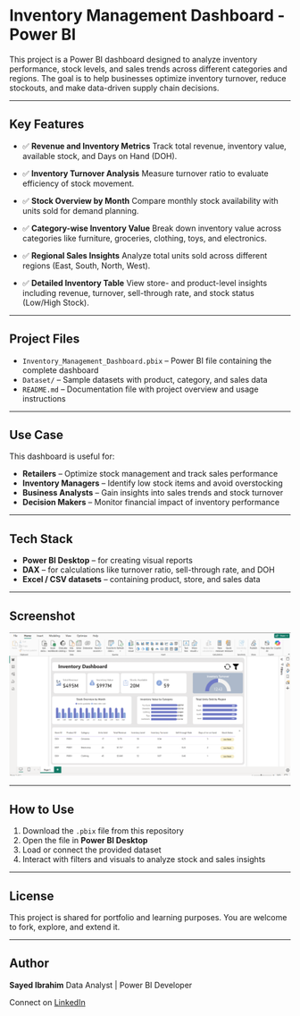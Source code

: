 # Inventory Management Dashboard - Power BI

This project is a Power BI dashboard designed to analyze inventory performance, stock levels, and sales trends across different categories and regions.
The goal is to help businesses optimize inventory turnover, reduce stockouts, and make data-driven supply chain decisions.

---

## Key Features

* ✅ **Revenue and Inventory Metrics**
  Track total revenue, inventory value, available stock, and Days on Hand (DOH).

* ✅ **Inventory Turnover Analysis**
  Measure turnover ratio to evaluate efficiency of stock movement.

* ✅ **Stock Overview by Month**
  Compare monthly stock availability with units sold for demand planning.

* ✅ **Category-wise Inventory Value**
  Break down inventory value across categories like furniture, groceries, clothing, toys, and electronics.

* ✅ **Regional Sales Insights**
  Analyze total units sold across different regions (East, South, North, West).

* ✅ **Detailed Inventory Table**
  View store- and product-level insights including revenue, turnover, sell-through rate, and stock status (Low/High Stock).

---

## Project Files

* `Inventory_Management_Dashboard.pbix` – Power BI file containing the complete dashboard
* `Dataset/` – Sample datasets with product, category, and sales data
* `README.md` – Documentation file with project overview and usage instructions

---

## Use Case

This dashboard is useful for:

* **Retailers** – Optimize stock management and track sales performance
* **Inventory Managers** – Identify low stock items and avoid overstocking
* **Business Analysts** – Gain insights into sales trends and stock turnover
* **Decision Makers** – Monitor financial impact of inventory performance

---

## Tech Stack

* **Power BI Desktop** – for creating visual reports
* **DAX** – for calculations like turnover ratio, sell-through rate, and DOH
* **Excel / CSV datasets** – containing product, store, and sales data

---

## Screenshot

![Inventory Dashboard](Dashboard.png)

---

## How to Use

1. Download the `.pbix` file from this repository
2. Open the file in **Power BI Desktop**
3. Load or connect the provided dataset
4. Interact with filters and visuals to analyze stock and sales insights

---

## License

This project is shared for portfolio and learning purposes.
You are welcome to fork, explore, and extend it.

---

## Author

**Sayed Ibrahim**
Data Analyst | Power BI Developer

Connect on [LinkedIn](https://www.linkedin.com/in/sayed-ibrahim-m)
